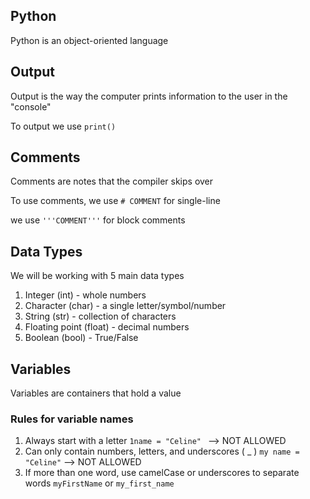 ## Python 
Python is an object-oriented language

## Output 
Output is the way the computer prints information to the user in the "console"

To output we use `print()`

## Comments 
Comments are notes that the compiler skips over 

To use comments, we use `# COMMENT` for single-line

we use `'''COMMENT'''` for block comments

## Data Types 
We will be working with 5 main data types

1. Integer (int) - whole numbers
2. Character (char) - a single letter/symbol/number
3. String (str) - collection of characters
4. Floating point (float) - decimal numbers
5. Boolean (bool) - True/False

## Variables 
Variables are containers that hold a value 

### Rules for variable names
1. Always start with a letter
   `1name = "Celine" ` --> NOT ALLOWED
2. Can only contain numbers, letters, and underscores ( _ ) `my name = "Celine"` --> NOT ALLOWED
3. If more than one word, use camelCase or underscores to separate words
   `myFirstName` or `my_first_name`